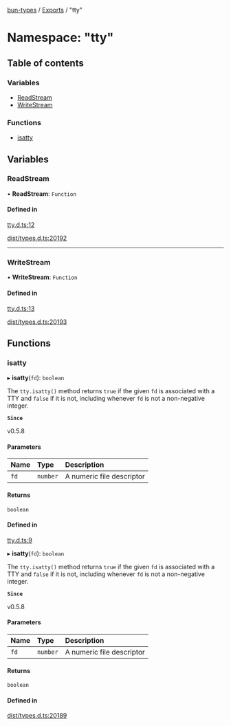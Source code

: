 [bun-types](../README.md) / [Exports](../modules.md) / "tty"

# Namespace: "tty"

## Table of contents

### Variables

- [ReadStream](tty_.md#readstream)
- [WriteStream](tty_.md#writestream)

### Functions

- [isatty](tty_.md#isatty)

## Variables

### ReadStream

• **ReadStream**: `Function`

#### Defined in

[tty.d.ts:12](https://github.com/valgaze/bun-types/blob/5e53f27/tty.d.ts#L12)

[dist/types.d.ts:20192](https://github.com/valgaze/bun-types/blob/5e53f27/dist/types.d.ts#L20192)

___

### WriteStream

• **WriteStream**: `Function`

#### Defined in

[tty.d.ts:13](https://github.com/valgaze/bun-types/blob/5e53f27/tty.d.ts#L13)

[dist/types.d.ts:20193](https://github.com/valgaze/bun-types/blob/5e53f27/dist/types.d.ts#L20193)

## Functions

### isatty

▸ **isatty**(`fd`): `boolean`

The `tty.isatty()` method returns `true` if the given `fd` is associated with
a TTY and `false` if it is not, including whenever `fd` is not a non-negative
integer.

**`Since`**

v0.5.8

#### Parameters

| Name | Type | Description |
| :------ | :------ | :------ |
| `fd` | `number` | A numeric file descriptor |

#### Returns

`boolean`

#### Defined in

[tty.d.ts:9](https://github.com/valgaze/bun-types/blob/5e53f27/tty.d.ts#L9)

▸ **isatty**(`fd`): `boolean`

The `tty.isatty()` method returns `true` if the given `fd` is associated with
a TTY and `false` if it is not, including whenever `fd` is not a non-negative
integer.

**`Since`**

v0.5.8

#### Parameters

| Name | Type | Description |
| :------ | :------ | :------ |
| `fd` | `number` | A numeric file descriptor |

#### Returns

`boolean`

#### Defined in

[dist/types.d.ts:20189](https://github.com/valgaze/bun-types/blob/5e53f27/dist/types.d.ts#L20189)

